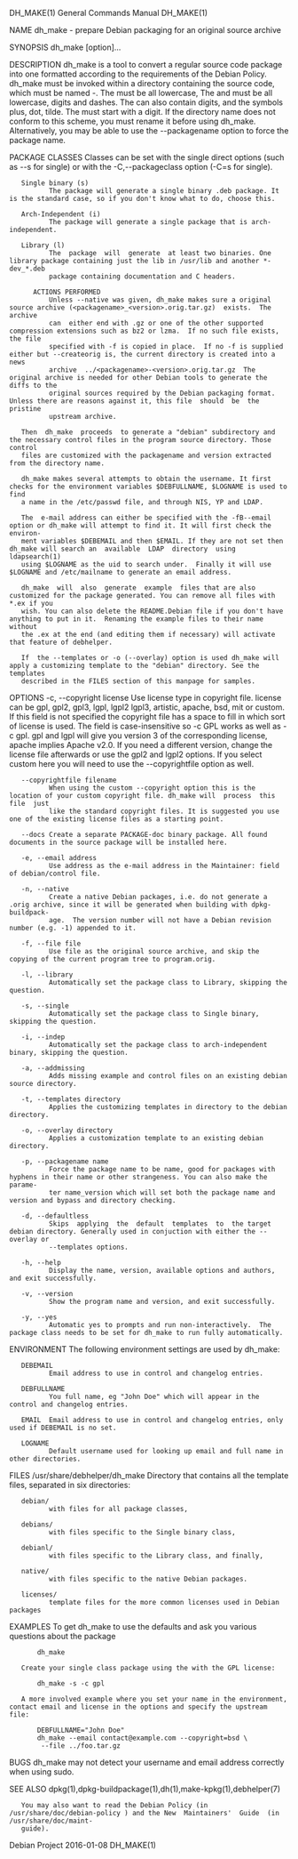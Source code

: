 DH_MAKE(1)                                                    General Commands Manual                                                   DH_MAKE(1)

NAME
       dh_make - prepare Debian packaging for an original source archive

SYNOPSIS
       dh_make [option]...

DESCRIPTION
       dh_make  is a tool to convert a regular source code package into one formatted according to the requirements of the Debian Policy.  dh_make
       must be invoked within a directory containing the source code, which must be named <packagename>-<version>.  The <packagename> must be  all
       lowercase, The <packagename> and <version> must be all lowercase, digits and dashes. The <version> can also contain digits, and the symbols
       plus, dot, tilde. The <version> must start with a digit.  If the directory name does not conform to this scheme, you must rename it  before
       using dh_make.  Alternatively, you may be able to use the --packagename option to force the package name.

   PACKAGE CLASSES
       Classes can be set with the single direct options (such as --s for single) or with the -C,--packageclass option (-C=s for single).

       Single binary (s)
              The package will generate a single binary .deb package. It is the standard case, so if you don't know what to do, choose this.

       Arch-Independent (i)
              The package will generate a single package that is arch-independent.

       Library (l)
              The  package  will  generate  at least two binaries. One library package containing just the lib in /usr/lib and another *-dev_*.deb
              package containing documentation and C headers.

          ACTIONS PERFORMED
              Unless --native was given, dh_make makes sure a original source archive (<packagename>_<version>.orig.tar.gz)  exists.  The  archive
              can  either end with .gz or one of the other supported compression extensions such as bz2 or lzma.  If no such file exists, the file
              specified with -f is copied in place.  If no -f is supplied either but --createorig is, the current directory is created into a news
              archive  ../<packagename>-<version>.orig.tar.gz  The  original archive is needed for other Debian tools to generate the diffs to the
              original sources required by the Debian packaging format.  Unless there are reasons against it, this file  should  be  the  pristine
              upstream archive.

       Then  dh_make  proceeds  to generate a "debian" subdirectory and the necessary control files in the program source directory. Those control
       files are customized with the packagename and version extracted from the directory name.

       dh_make makes several attempts to obtain the username. It first checks for the environment variables $DEBFULLNAME, $LOGNAME is used to find
       a name in the /etc/passwd file, and through NIS, YP and LDAP.

       The  e-mail address can either be specified with the -fB--email option or dh_make will attempt to find it. It will first check the environ‐
       ment variables $DEBEMAIL and then $EMAIL. If they are not set then dh_make will search an  available  LDAP  directory  using  ldapsearch(1)
       using $LOGNAME as the uid to search under.  Finally it will use $LOGNAME and /etc/mailname to generate an email address.

       dh_make  will  also  generate  example  files that are also customized for the package generated. You can remove all files with *.ex if you
       wish. You can also delete the README.Debian file if you don't have anything to put in it.  Renaming the example files to their name without
       the .ex at the end (and editing them if necessary) will activate that feature of debhelper.

       If  the --templates or -o (--overlay) option is used dh_make will apply a customizing template to the "debian" directory. See the templates
       described in the FILES section of this manpage for samples.

OPTIONS
       -c, --copyright license
              Use license type in copyright file.  license can be gpl, gpl2, gpl3, lgpl, lgpl2 lgpl3, artistic, apache, bsd, mit  or  custom.   If
              this  field  is not specified the copyright file has a space to fill in which sort of license is used. The field is case-insensitive
              so -c GPL works as well as -c gpl. gpl and lgpl will give you version 3 of the corresponding license, apache implies Apache v2.0. If
              you  need  a different version, change the license file afterwards or use the gpl2 and lgpl2 options.  If you select custom here you
              will need to use the --copyrightfile option as well.

       --copyrightfile filename
              When using the custom --copyright option this is the location of your custom copyright file. dh_make will  process  this  file  just
              like the standard copyright files. It is suggested you use one of the existing license files as a starting point.

       --docs Create a separate PACKAGE-doc binary package. All found documents in the source package will be installed here.

       -e, --email address
              Use address as the e-mail address in the Maintainer: field of debian/control file.

       -n, --native
              Create a native Debian packages, i.e. do not generate a .orig archive, since it will be generated when building with dpkg-buildpack‐
              age.  The version number will not have a Debian revision number (e.g. -1) appended to it.

       -f, --file file
              Use file as the original source archive, and skip the copying of the current program tree to program.orig.

       -l, --library
              Automatically set the package class to Library, skipping the question.

       -s, --single
              Automatically set the package class to Single binary, skipping the question.

       -i, --indep
              Automatically set the package class to arch-independent binary, skipping the question.

       -a, --addmissing
              Adds missing example and control files on an existing debian source directory.

       -t, --templates directory
              Applies the customizing templates in directory to the debian directory.

       -o, --overlay directory
              Applies a customization template to an existing debian directory.

       -p, --packagename name
              Force the package name to be name, good for packages with hyphens in their name or other strangeness. You can also make the  parame‐
              ter name_version which will set both the package name and version and bypass and directory checking.

       -d, --defaultless
              Skips  applying  the  default  templates  to  the target debian directory. Generally used in conjuction with either the --overlay or
              --templates options.

       -h, --help
              Display the name, version, available options and authors, and exit successfully.

       -v, --version
              Show the program name and version, and exit successfully.

       -y, --yes
              Automatic yes to prompts and run non-interactively.  The package class needs to be set for dh_make to run fully automatically.

ENVIRONMENT
       The following environment settings are used by dh_make:

       DEBEMAIL
              Email address to use in control and changelog entries.

       DEBFULLNAME
              You full name, eg "John Doe" which will appear in the control and changelog entries.

       EMAIL  Email address to use in control and changelog entries, only used if DEBEMAIL is no set.

       LOGNAME
              Default username used for looking up email and full name in other directories.

FILES
       /usr/share/debhelper/dh_make
              Directory that contains all the template files, separated in six directories:

       debian/
              with files for all package classes,

       debians/
              with files specific to the Single binary class,

       debianl/
              with files specific to the Library class, and finally,

       native/
              with files specific to the native Debian packages.

       licenses/
              template files for the more common licenses used in Debian packages

EXAMPLES
       To get dh_make to use the defaults and ask you various questions about the package

           dh_make

       Create your single class package using the with the GPL license:

           dh_make -s -c gpl

       A more involved example where you set your name in the environment, contact email and license in the options and specify the upstream file:

           DEBFULLNAME="John Doe"
           dh_make --email contact@example.com --copyright=bsd \
            --file ../foo.tar.gz

BUGS
       dh_make may not detect your username and email address correctly when using sudo.

SEE ALSO
       dpkg(1),dpkg-buildpackage(1),dh(1),make-kpkg(1),debhelper(7)

       You may also want to read the Debian Policy (in /usr/share/doc/debian-policy ) and the New  Maintainers'  Guide  (in  /usr/share/doc/maint-
       guide).

Debian Project                                                      2016-01-08                                                          DH_MAKE(1)
